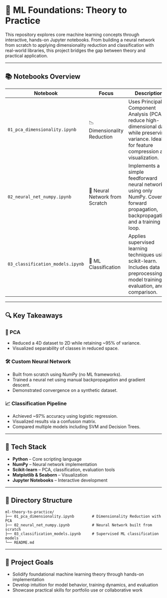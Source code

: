 # 🧠 ML Foundations: Theory to Practice

This repository explores core machine learning concepts through interactive, hands-on Jupyter notebooks. From building a neural network from scratch to applying dimensionality reduction and classification with real-world libraries, this project bridges the gap between theory and practical application.

---

## 📚 Notebooks Overview

| Notebook                         | Focus                          | Description                                                                                                                                         |
| -------------------------------- | ------------------------------ | --------------------------------------------------------------------------------------------------------------------------------------------------- |
| `01_pca_dimensionality.ipynb`    | 📉 Dimensionality Reduction    | Uses Principal Component Analysis (PCA) to reduce high-dimensional data while preserving variance. Ideal for feature compression and visualization. |
| `02_neural_net_numpy.ipynb`      | 🤖 Neural Network from Scratch | Implements a simple feedforward neural network using only NumPy. Covers forward propagation, backpropagation, and a training loop.                  |
| `03_classification_models.ipynb` | 🧪 ML Classification           | Applies supervised learning techniques using scikit-learn. Includes data preprocessing, model training, evaluation, and comparison.                 |

---

## 🔍 Key Takeaways

### 🎯 PCA

* Reduced a 4D dataset to 2D while retaining \~95% of variance.
* Visualized separability of classes in reduced space.

### 🛠️ Custom Neural Network

* Built from scratch using NumPy (no ML frameworks).
* Trained a neural net using manual backpropagation and gradient descent.
* Demonstrated convergence on a synthetic dataset.

### 📈 Classification Pipeline

* Achieved \~97% accuracy using logistic regression.
* Visualized results via a confusion matrix.
* Compared multiple models including SVM and Decision Trees.

---

## 🧰 Tech Stack

* **Python** – Core scripting language
* **NumPy** – Neural network implementation
* **Scikit-learn** – PCA, classification, evaluation tools
* **Matplotlib & Seaborn** – Visualization
* **Jupyter Notebooks** – Interactive development

---

## 📁 Directory Structure

```
ml-theory-to-practice/
├── 01_pca_dimensionality.ipynb        # Dimensionality Reduction with PCA
├── 02_neural_net_numpy.ipynb          # Neural Network built from scratch
├── 03_classification_models.ipynb     # Supervised ML classification models
└── README.md
```

---

## 🚀 Project Goals

* Solidify foundational machine learning theory through hands-on implementation
* Develop intuition for model behavior, training dynamics, and evaluation
* Showcase practical skills for portfolio use or collaborative work
